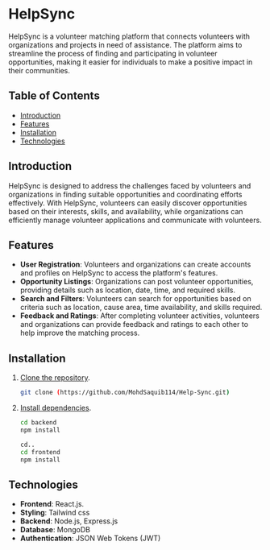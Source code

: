 # HelpSync

HelpSync is a volunteer matching platform that connects volunteers with organizations and projects in need of assistance. The platform aims to streamline the process of finding and participating in volunteer opportunities, making it easier for individuals to make a positive impact in their communities.

## Table of Contents

- [Introduction](#introduction)
- [Features](#features)
- [Installation](#installation)
- [Technologies](#technologies)


## Introduction

HelpSync is designed to address the challenges faced by volunteers and organizations in finding suitable opportunities and coordinating efforts effectively. With HelpSync, volunteers can easily discover opportunities based on their interests, skills, and availability, while organizations can efficiently manage volunteer applications and communicate with volunteers.

## Features

- **User Registration**: Volunteers and organizations can create accounts and profiles on HelpSync to access the platform's features.
- **Opportunity Listings**: Organizations can post volunteer opportunities, providing details such as location, date, time, and required skills.
- **Search and Filters**: Volunteers can search for opportunities based on criteria such as location, cause area, time availability, and skills required.
- **Feedback and Ratings**: After completing volunteer activities, volunteers and organizations can provide feedback and ratings to each other to help improve the matching process.

## Installation

1. [Clone the repository](#).
   ```sh
   git clone (https://github.com/MohdSaquib114/Help-Sync.git)
   ```
2. [Install dependencies](#).
   ```sh
   cd backend
   npm install

   cd..
   cd frontend
   npm install
   ```


## Technologies

- **Frontend**: React.js.
- **Styling**: Tailwind css
- **Backend**: Node.js, Express.js
- **Database**: MongoDB
- **Authentication**: JSON Web Tokens (JWT)


